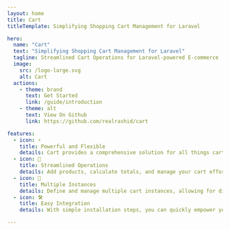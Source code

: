 ```yaml
---
layout: home
title: Cart
titleTemplate: Simplifying Shopping Cart Management for Laravel

hero:
  name: "Cart"
  text: "Simplifying Shopping Cart Management for Laravel"
  tagline: Streamlined Cart Operations for Laravel-powered E-commerce
  image:
    src: /logo-large.svg
    alt: Cart
  actions:
    - theme: brand
      text: Get Started
      link: /guide/introduction
    - theme: alt
      text: View On Github
      link: https://github.com/realrashid/cart

features:
  - icon: ⚡️
    title: Powerful and Flexible
    details: Cart provides a comprehensive solution for all things cart-related. Customize and adapt it to suit your specific needs with ease.
  - icon: 🚀
    title: Streamlined Operations
    details: Add products, calculate totals, and manage your cart effortlessly. Cart ensures a seamless shopping experience for your customers.
  - icon: 💼
    title: Multiple Instances
    details: Define and manage multiple cart instances, allowing for different configurations for various use cases.
  - icon: 🛠️
    title: Easy Integration
    details: With simple installation steps, you can quickly empower your online store with Cart's powerful cart management capabilities.

---
```


<style>
:root {
  --vp-home-hero-name-color: transparent;
  --vp-home-hero-name-background: -webkit-linear-gradient(120deg, #047857 30%, #14532d);

  --vp-home-hero-image-background-image: linear-gradient(120deg, #34d399 50%, #059669 50%);
  --vp-home-hero-image-filter: blur(40px);
}

.VPLink.no-icon.VPFeature {
  transition: transform 0.3s ease, box-shadow 0.3s ease, color 0.3s ease;
}

.VPLink.no-icon.VPFeature:hover {
  transform: translateY(-5px);
  box-shadow: 0 5px 15px rgba(0, 0, 0, 0.2);
  border-width: 3px;
  border-style: solid;
  border-image: linear-gradient(120deg, #047857 30%, #14532d 50%) 1;
}

.VPLink.no-icon.VPFeature:hover .icon {
  /* background-color: #fff; */
}

.VPLink.no-icon.VPFeature:hover .details {
  /* color: #fff; */
}

@media (min-width: 640px) {
  :root {
    --vp-home-hero-image-filter: blur(56px);
  }
}

@media (min-width: 960px) {
  :root {
    --vp-home-hero-image-filter: blur(72px);
  }
}
</style>
